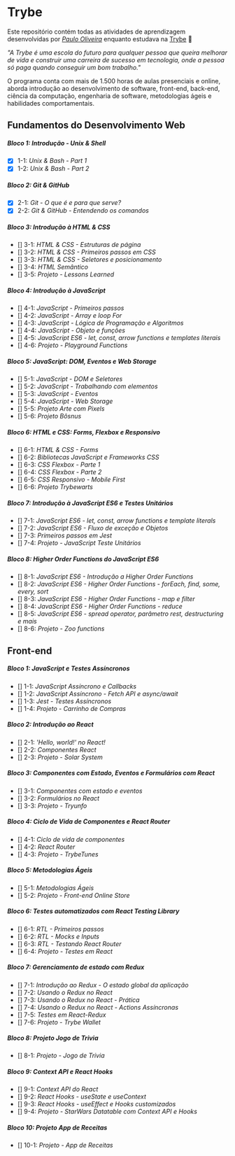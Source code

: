 # Trybe

Este repositório contém todas as atividades de aprendizagem desenvolvidas por _[Paulo Oliveira](https://www.linkedin.com/in/paulo-oliveiraa/)_ enquanto estudava na [Trybe](https://www.betrybe.com/) :rocket:

_"A Trybe é uma escola do futuro para qualquer pessoa que queira melhorar de vida e construir uma carreira de sucesso em tecnologia, onde a pessoa só paga quando conseguir um bom trabalho."_

O programa conta com mais de 1.500 horas de aulas presenciais e online, aborda introdução ao desenvolvimento de software, front-end, back-end, ciência da computação, engenharia de software, metodologias ágeis e habilidades comportamentais.

## Fundamentos do Desenvolvimento Web

##### Bloco 1: Introdução - Unix & Shell

- [x] 1-1: _Unix & Bash - Part 1_
- [x] 1-2: _Unix & Bash - Part 2_

##### Bloco 2: Git & GitHub

- [x] 2-1: _Git - O que é e para que serve?_
- [x] 2-2: _Git & GitHub - Entendendo os comandos_

##### Bloco 3: Introdução à HTML & CSS

- [] 3-1: _HTML & CSS - Estruturas de página_
- [] 3-2: _HTML & CSS - Primeiros passos em CSS_
- [] 3-3: _HTML & CSS - Seletores e posicionamento_
- [] 3-4: _HTML Semântico_
- [] 3-5: _Projeto - Lessons Learned_

##### Bloco 4: Introdução à JavaScript

- [] 4-1: _JavaScript - Primeiros passos_
- [] 4-2: _JavaScript - Array e loop For_
- [] 4-3: _JavaScript - Lógica de Programação e Algoritmos_
- [] 4-4: _JavaScript - Objeto e funções_
- [] 4-5: _JavaScript ES6 - let, const, arrow functions e templates literais_
- [] 4-6: _Projeto - Playground Functions_

##### Bloco 5: JavaScript: DOM, Eventos e Web Storage

- [] 5-1: _JavaScript - DOM e Seletores_
- [] 5-2: _JavaScript - Trabalhando com elementos_
- [] 5-3: _JavaScript - Eventos_
- [] 5-4: _JavaScript - Web Storage_
- [] 5-5: _Projeto Arte com Pixels_
- [] 5-6: _Projeto Bôsnus_

##### Bloco 6: HTML e CSS: Forms, Flexbox e Responsivo

- [] 6-1: _HTML & CSS - Forms_ 
- [] 6-2: _Bibliotecas JavaScript e Frameworks CSS_
- [] 6-3: _CSS Flexbox - Parte 1_
- [] 6-4: _CSS Flexbox - Parte 2_
- [] 6-5: _CSS Responsivo - Mobile First_
- [] 6-6: _Projeto Trybewarts_

##### Bloco 7: Introdução à JavaScript ES6 e Testes Unitários

- [] 7-1: _JavaScript ES6 - let, const, arrow functions e template literals_
- [] 7-2: _JavaScript ES6 - Fluxo de exceção e Objetos_
- [] 7-3: _Primeiros passos em Jest_
- [] 7-4: _Projeto - JavaScript Teste Unitários_

##### Bloco 8: Higher Order Functions do JavaScript ES6

- [] 8-1: _JavaScript ES6 - Introdução a Higher Order Functions_
- [] 8-2: _JavaScript ES6 - Higher Order Functions - forEach, find, some, every, sort_
- [] 8-3: _JavaScript ES6 - Higher Order Functions - map e filter_
- [] 8-4: _JavaScript ES6 - Higher Order Functions - reduce_
- [] 8-5: _JavaScript ES6 - spread operator, parâmetro rest, destructuring e mais_
- [] 8-6: _Projeto - Zoo functions_

## Front-end

##### Bloco 1: JavaScript e Testes Assíncronos

- [] 1-1: _JavaScript Assíncrono e Callbacks_
- [] 1-2: _JavaScript Assíncrono - Fetch API e async/await_
- [] 1-3: _Jest - Testes Assíncronos_
- [] 1-4: _Projeto - Carrinho de Compras_

##### Bloco 2: Introdução ao React

- [] 2-1: _'Hello, world!' no React!_
- [] 2-2: _Componentes React_
- [] 2-3: _Projeto - Solar System_

##### Bloco 3: Componentes com Estado, Eventos e Formulários com React

- [] 3-1: _Componentes com estado e eventos_
- [] 3-2: _Formulários no React_
- [] 3-3: _Projeto - Tryunfo_

##### Bloco 4: Ciclo de Vida de Componentes e React Router

- [] 4-1: _Ciclo de vida de componentes_
- [] 4-2: _React Router_
- [] 4-3: _Projeto - TrybeTunes_

##### Bloco 5: Metodologias Ágeis

- [] 5-1: _Metodologias Ágeis_
- [] 5-2: _Projeto - Front-end Online Store_

##### Bloco 6: Testes automatizados com React Testing Library

- [] 6-1: _RTL - Primeiros passos_
- [] 6-2: _RTL - Mocks e Inputs_
- [] 6-3: _RTL - Testando React Router_
- [] 6-4: _Projeto - Testes em React_

##### Bloco 7: Gerenciamento de estado com Redux

- [] 7-1: _Introdução ao Redux - O estado global da aplicação_
- [] 7-2: _Usando o Redux no React_
- [] 7-3: _Usando o Redux no React - Prática_
- [] 7-4: _Usando o Redux no React - Actions Assíncronas_
- [] 7-5: _Testes em React-Redux_
- [] 7-6: _Projeto - Trybe Wallet_

##### Bloco 8: Projeto Jogo de Trivia

- [] 8-1: _Projeto - Jogo de Trivia_

##### Bloco 9: Context API e React Hooks

- [] 9-1: _Context API do React_
- [] 9-2: _React Hooks - useState e useContext_
- [] 9-3: _React Hooks - useEffect e Hooks customizados_
- [] 9-4: _Projeto - StarWars Datatable com Context API e Hooks_

##### Bloco 10: Projeto App de Receitas

- [] 10-1: _Projeto - App de Receitas_
